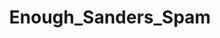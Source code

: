 ---
title: Enough_Sanders_Spam
crosslinks:
- NoParticipation
- SandersForPresident
- politics
- WayOfTheBern
- autotldr
- EnoughTrumpSpam
- ChapoTrapHouse
- ShitLiberalsSay
- The_Donald
- Political_Revolution
- youtubot
- neoliberal
- Drama
- IAmA
- hillaryclinton
- ShitPoliticsSays
- circlebroke2
- youtubefactsbot
- conspiracy
- AskReddit
---